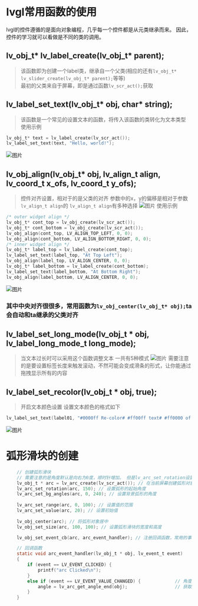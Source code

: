 # lvgl常用函数的使用 
lvgl的控件遵循的是面向对象编程，几乎每一个控件都是从元类继承而来。 
因此，控件的学习就可以看做是不同的类的调用。
## lv_obj_t* lv_label_create(lv_obj_t* parent); 
>该函数即为创建一个label类，继承自一个父类(相应的还有```lv_obj_t* lv_slider_create(lv_obj_t* parent);```等等)  
>最初的父类来自于屏幕，即是通过函数```lv_scr_act();```获取  

## lv_label_set_text(lv_obj_t* obj, char* string);
>该函数是一个常见的设置文本的函数，将传入该函数的类转化为文本类型
>使用示例
```C
lv_obj_t* text = lv_label_create(lv_scr_act());
lv_label_set_text(text, "Hello, world!");
```

![图片](https://github.com/user-attachments/assets/562e1faa-33d5-41ea-9e29-eefc230869e7)

## lv_obj_align(lv_obj_t* obj, lv_align_t align, lv_coord_t x_ofs, lv_coord_t y_ofs); 
>控件对齐设置，相对于的是父类的对齐
>参数中的x，y的偏移是相对于参数```lv_align_t align```的
>```lv_align_t align```有多种选择
![图片](https://github.com/user-attachments/assets/72d2b290-73d9-4a05-a743-2997cd29e7e5)
>使用示例
```C
/* outer widget align */
lv_obj_t* cont_top = lv_obj_create(lv_scr_act());
lv_obj_t* cont_bottom = lv_obj_create(lv_scr_act());
lv_obj_align(cont_top, LV_ALIGN_TOP_LEFT, 0, 0);
lv_obj_align(cont_bottom, LV_ALIGN_BOTTOM_RIGHT, 0, 0);
/* inner widget align */
lv_obj_t* label_top = lv_label_create(cont_top);
lv_label_set_text(label_top, "At Top Left");
lv_obj_align(label_top, LV_ALIGN_CENTER, 0, 0);
lv_obj_t* label_bottom = lv_label_create(cont_bottom);
lv_label_set_text(label_bottom, "At Bottom Right");
lv_obj_align(label_bottom, LV_ALIGN_CENTER, 0, 0);
```
![图片](https://github.com/user-attachments/assets/1231e2ab-679b-49ac-a5f2-a923f63a89d4)
### 其中中央对齐很很多，常用函数为```lv_obj_center(lv_obj_t* obj);```ta会自动和ta继承的父类对齐 

## lv_label_set_long_mode(lv_obj_t * obj, lv_label_long_mode_t long_mode);
>当文本过长时可以采用这个函数调整文本
>一共有5种模式
![图片](https://github.com/user-attachments/assets/97afe5ff-6901-4955-98a9-3f0a95e6f740)
>需要注意的是要设置标签长度来触发滚动，不然可能会变成滑条的形式，让你能通过拖拽显示所有的内容

## lv_label_set_recolor(lv_obj_t * obj, true);
>开启文本颜色设置
>设置文本颜色的格式如下
```C
lv_label_set_text(label01, "#0000ff Re-color# #ff00ff text# #ff0000 of a# label.");
```
![图片](https://github.com/user-attachments/assets/7110fd2c-a598-409b-b9d0-b8169d837645)

# 弧形滑块的创建
```C
    // 创建弧形滑块
    // 需要注意的是角度默认是向右为0度，顺时针增加。 但是lv_arc_set_rotation设置了之后就是相对于设置的角度了
    lv_obj_t * arc = lv_arc_create(lv_scr_act()); // 在当前屏幕创建弧形对象
    lv_arc_set_rotation(arc, 150); // 设置弧形的起始角度
    lv_arc_set_bg_angles(arc, 0, 240); // 设置背景弧形的角度
    
    lv_arc_set_range(arc, 0, 100); // 设置值的范围
    lv_arc_set_value(arc, 20); // 设置初始值
    
    lv_obj_center(arc); // 将弧形对象居中
    lv_obj_set_size(arc, 100, 100); // 设置弧形滑块的宽度和高度

    lv_obj_set_event_cb(arc, arc_event_handler); // 注册回调函数，常用的事件类型一般是值的变化和点击
```
```C
    // 回调函数
    static void arc_event_handler(lv_obj_t * obj, lv_event_t event)
    {
    	if (event == LV_EVENT_CLICKED) {
    		printf("arc Clicked\n");
    	}
    	else if (event == LV_EVENT_VALUE_CHANGED) {				// 角度改变事件，手触摸/拖动进度条
    		angle = lv_arc_get_angle_end(obj);					// 获取事件对象改变的角度
    	}
    }
```


